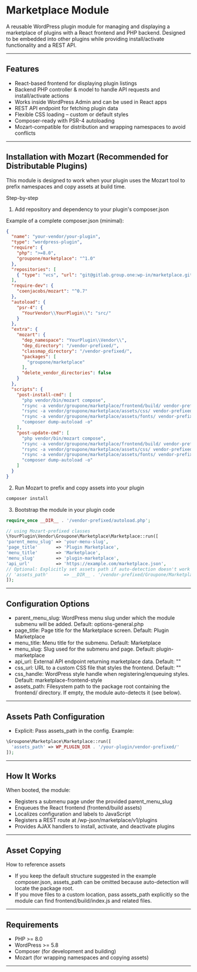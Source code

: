 # Marketplace Module

A reusable WordPress plugin module for managing and displaying a marketplace of plugins with a React frontend and PHP backend. Designed to be embedded into other plugins while providing install/activate functionality and a REST API.

---

## Features

- React-based frontend for displaying plugin listings
- Backend PHP controller & model to handle API requests and install/activate actions
- Works inside WordPress Admin and can be used in React apps
- REST API endpoint for fetching plugin data
- Flexible CSS loading – custom or default styles
- Composer-ready with PSR-4 autoloading
- Mozart-compatible for distribution and wrapping namespaces to avoid conflicts

---

## Installation with Mozart (Recommended for Distributable Plugins)

This module is designed to work when your plugin uses the Mozart tool to prefix namespaces and copy assets at build time.

Step-by-step

1) Add repository and dependency to your plugin's composer.json

Example of a complete composer.json (minimal):

```json
{
  "name": "your-vendor/your-plugin",
  "type": "wordpress-plugin",
  "require": {
    "php": ">=8.0",
    "groupone/marketplace": "^1.0"
  },
  "repositories": [
    { "type": "vcs", "url": "git@gitlab.group.one:wp-in/marketplace.git" }
  ],
  "require-dev": {
    "coenjacobs/mozart": "^0.7"
  },
  "autoload": {
    "psr-4": {
      "YourVendor\\YourPlugin\\": "src/"
    }
  },
  "extra": {
    "mozart": {
      "dep_namespace": "YourPlugin\\Vendor\\",
      "dep_directory": "/vendor-prefixed/",
      "classmap_directory": "/vendor-prefixed/",
      "packages": [
        "groupone/marketplace"
      ],
      "delete_vendor_directories": false
    }
  },
  "scripts": {
    "post-install-cmd": [
      "php vendor/bin/mozart compose",
      "rsync -a vendor/groupone/marketplace/frontend/build/ vendor-prefixed/Groupone/Marketplace/frontend/build/ || true",
      "rsync -a vendor/groupone/marketplace/assets/css/ vendor-prefixed/Groupone/Marketplace/assets/css/ || true",
      "rsync -a vendor/groupone/marketplace/assets/fonts/ vendor-prefixed/Groupone/Marketplace/assets/fonts/ || true",
      "composer dump-autoload -o"
    ],
    "post-update-cmd": [
      "php vendor/bin/mozart compose",
      "rsync -a vendor/groupone/marketplace/frontend/build/ vendor-prefixed/Groupone/Marketplace/frontend/build/ || true",
      "rsync -a vendor/groupone/marketplace/assets/css/ vendor-prefixed/Groupone/Marketplace/assets/css/ || true",
      "rsync -a vendor/groupone/marketplace/assets/fonts/ vendor-prefixed/Groupone/Marketplace/assets/fonts/ || true",
      "composer dump-autoload -o"
    ]
  }
}
```

2) Run Mozart to prefix and copy assets into your plugin

```bash
composer install
```

3) Bootstrap the module in your plugin code

```php
require_once __DIR__ . '/vendor-prefixed/autoload.php';

// using Mozart-prefixed classes
\YourPlugin\Vendor\Groupone\Marketplace\Marketplace::run([
'parent_menu_slug' => 'your-menu-slug',
'page_title'       => 'Plugin Marketplace',
'menu_title'       => 'Marketplace',
'menu_slug'        => 'plugin-marketplace',
'api_url'          => 'https://example.com/marketplace.json',
// Optional: Explicitly set assets path if auto-detection doesn't work
// 'assets_path'      => __DIR__ . '/vendor-prefixed/Groupone/Marketplace/',
]);
```

---

## Configuration Options

- parent_menu_slug: WordPress menu slug under which the module submenu will be added. Default: options-general.php
- page_title: Page title for the Marketplace screen. Default: Plugin Marketplace
- menu_title: Menu title for the submenu. Default: Marketplace
- menu_slug: Slug used for the submenu and page. Default: plugin-marketplace
- api_url: External API endpoint returning marketplace data. Default: ""
- css_url: URL to a custom CSS file that styles the frontend. Default: ""
- css_handle: WordPress style handle when registering/enqueuing styles. Default: marketplace-frontend-style
- assets_path: Filesystem path to the package root containing the frontend/ directory. If empty, the module auto-detects it (see below).

---

## Assets Path Configuration

- Explicit: Pass assets_path in the config. Example:

```php
\Groupone\Marketplace\Marketplace::run([
  'assets_path' => WP_PLUGIN_DIR . '/your-plugin/vendor-prefixed/'
]);
```


---

## How It Works

When booted, the module:

- Registers a submenu page under the provided parent_menu_slug
- Enqueues the React frontend (frontend/build assets)
- Localizes configuration and labels to JavaScript
- Registers a REST route at /wp-json/marketplace/v1/plugins
- Provides AJAX handlers to install, activate, and deactivate plugins

---

## Asset Copying

How to reference assets

- If you keep the default structure suggested in the example composer.json, assets_path can be omitted because auto-detection will locate the package root.
- If you move files to a custom location, pass assets_path explicitly so the module can find frontend/build/index.js and related files.

---

## Requirements

- PHP >= 8.0
- WordPress >= 5.8
- Composer (for development and building)
- Mozart (for wrapping namespaces and copying assets)

---
